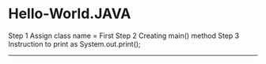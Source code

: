 # Hello-World.JAVA
Step 1 Assign class name = First
Step 2 Creating main() method
Step 3 Instruction to print as System.out.print();
___________________________________________________
